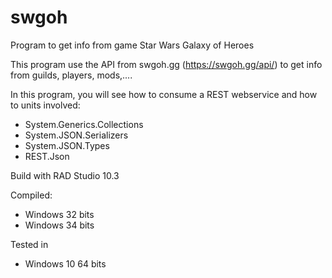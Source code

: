 # swgoh
Program to get info from game Star Wars Galaxy of Heroes

This program use the API from swgoh.gg (https://swgoh.gg/api/) to get info from guilds, players, mods,....

In this program, you will see how to consume a REST webservice and how to units involved:
  - System.Generics.Collections 
  - System.JSON.Serializers 
  - System.JSON.Types
  - REST.Json

Build with RAD Studio 10.3

Compiled:
- Windows 32 bits
- Windows 34 bits

Tested in 
- Windows 10 64 bits
